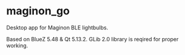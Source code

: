 # maginon_go
Desktop app for Maginon BLE lightbulbs.

Based on BlueZ 5.48 & Qt 5.13.2. 
GLib 2.0 library is reqired for proper working.

